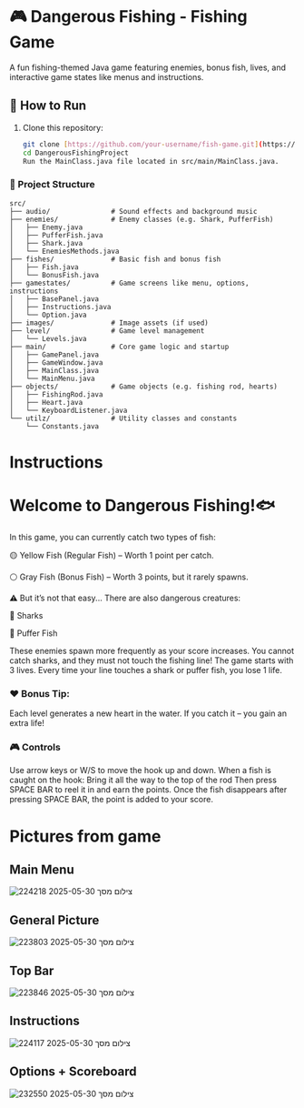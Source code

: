 # 🎮 Dangerous Fishing - Fishing Game

A fun fishing-themed Java game featuring enemies, bonus fish, lives, and interactive game states like menus and instructions.

## 🚀 How to Run

1. Clone this repository:
   ```bash
   git clone [https://github.com/your-username/fish-game.git](https://github.com/danielgino/DangerousFishingProject.git)
   cd DangerousFishingProject
   Run the MainClass.java file located in src/main/MainClass.java.

### 📂 Project Structure

```plaintext
src/
├── audio/               # Sound effects and background music
├── enemies/             # Enemy classes (e.g. Shark, PufferFish)
│   ├── Enemy.java
│   ├── PufferFish.java
│   ├── Shark.java
│   └── EnemiesMethods.java
├── fishes/              # Basic fish and bonus fish
│   ├── Fish.java
│   └── BonusFish.java
├── gamestates/          # Game screens like menu, options, instructions
│   ├── BasePanel.java
│   ├── Instructions.java
│   └── Option.java
├── images/              # Image assets (if used)
├── level/               # Game level management
│   └── Levels.java
├── main/                # Core game logic and startup
│   ├── GamePanel.java
│   ├── GameWindow.java
│   ├── MainClass.java
│   └── MainMenu.java
├── objects/             # Game objects (e.g. fishing rod, hearts)
│   ├── FishingRod.java
│   ├── Heart.java
│   └── KeyboardListener.java
└── utilz/               # Utility classes and constants
    └── Constants.java
```
# Instructions 
# Welcome to Dangerous Fishing!🐟
In this game, you can currently catch two types of fish:

🟡 Yellow Fish (Regular Fish) – Worth 1 point per catch.

⚪ Gray Fish (Bonus Fish) – Worth 3 points, but it rarely spawns.

⚠️ But it’s not that easy...
There are also dangerous creatures:

🦈 Sharks

🐡 Puffer Fish

These enemies spawn more frequently as your score increases.
You cannot catch sharks, and they must not touch the fishing line!
The game starts with 3 lives.
Every time your line touches a shark or puffer fish, you lose 1 life.

### ❤️ Bonus Tip:
Each level generates a new heart in the water.
If you catch it – you gain an extra life!

### 🎮 Controls
Use arrow keys or W/S to move the hook up and down.
When a fish is caught on the hook:
Bring it all the way to the top of the rod
Then press SPACE BAR to reel it in and earn the points.
Once the fish disappears after pressing SPACE BAR, the point is added to your score.

# Pictures from game
## Main Menu
![צילום מסך 2025-05-30 224218](https://github.com/user-attachments/assets/336815e9-dd33-4d18-83ac-22a9948e5a08)

## General Picture

![צילום מסך 2025-05-30 223803](https://github.com/user-attachments/assets/2505be94-2232-4586-bb7d-2bb97591e989)
## Top Bar


![צילום מסך 2025-05-30 223846](https://github.com/user-attachments/assets/0e82e9fe-b092-49b8-a2f9-36be2020d968)
## Instructions 
![צילום מסך 2025-05-30 224117](https://github.com/user-attachments/assets/94e69e14-4e6e-4517-b660-bd7066a57399)
## Options + Scoreboard

![צילום מסך 2025-05-30 232550](https://github.com/user-attachments/assets/e47c0ba8-a3d0-45f9-911a-2ba9cbdef2ac)
